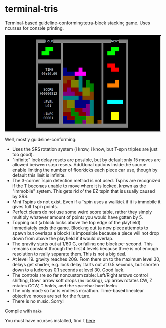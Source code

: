 # terminal-tris
Terminal-based guideline-conforming tetra-block stacking game. Uses ncurses for console printing.

![terminaltris gameplay](matrix.png)

Well, mostly guideline-conforming:
- Uses the SRS rotation system (i know, i know, but T-spin triples are just too good). 
- "infinite" lock delay resets are possible, but by default only 15 moves are allowed between step resets. Additional options inside the source enable limiting the number of floorkicks each piece can use, though by default this limit is infinite.
- The 3-corner Tspin detection method is not used. Tspins are recognized if the T becomes unable to move where it is locked, known as the "immobile" system. This gets rid of the EZ tspin that is usually caused by SRS.
- Mini Tspins do not exist. Even if a Tspin uses a wallkick if it is immobile it gives full Tspin points.
- Perfect clears do not use some weird score table, rather they simply multiply whatever amount of points you would have gotten by 5.
- Topping out (a block locks above the top edge of the playfield) immediately ends the game. Blocking out (a new piece attempts to spawn but overlaps a block) is impossible because a piece will not drop down from above the playfield if it would overlap.
- The gravity starts out at 1/60 G, or falling one block per second. This remains constant through the first 4 levels because there is not enough resolution to really separate them. This is not a big deal.
- At level 19. gravity reaches 20G. From there on to the maximum level 30, delays get shorter, e.g. lock delay starts out at 0.5 seconds, but shorten down to a ludicrous 0.1 seconds at level 30. Good luck.
- The controls are so far noncustomizable: Left/Right arrows control shifting, Down arrow soft drops (no locking), Up arrow rotates CW, Z rotates CCW, C holds, and the spacebar hard locks.
- The only mode so far is endless marathon. Time-based lineclear objective modes are set for the future.
- There is no music. Sorry!

Compile with ```make```

You must have ncurses installed, find it [here](https://invisible-island.net/ncurses/)
